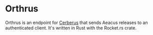 # Orthrus

Orthrus is an endpoint for [Cerberus](https://github.com/elysium-suite/cerberus) that sends Aeacus releases to an authenticated client. It's written in Rust with the Rocket.rs crate.
